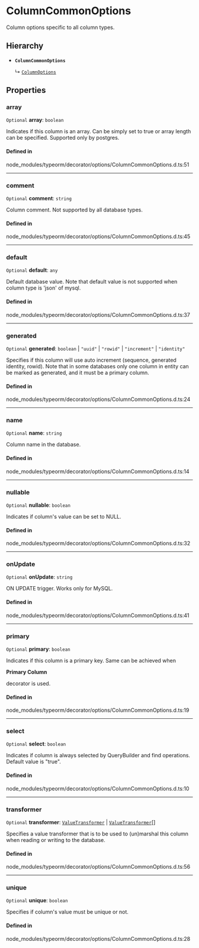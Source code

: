 # ColumnCommonOptions

Column options specific to all column types.

## Hierarchy

- **`ColumnCommonOptions`**

  ↳ [`ColumnOptions`](ColumnOptions.md)

## Properties

### array

 `Optional` **array**: `boolean`

Indicates if this column is an array.
Can be simply set to true or array length can be specified.
Supported only by postgres.

#### Defined in

node_modules/typeorm/decorator/options/ColumnCommonOptions.d.ts:51

___

### comment

 `Optional` **comment**: `string`

Column comment. Not supported by all database types.

#### Defined in

node_modules/typeorm/decorator/options/ColumnCommonOptions.d.ts:45

___

### default

 `Optional` **default**: `any`

Default database value.
Note that default value is not supported when column type is 'json' of mysql.

#### Defined in

node_modules/typeorm/decorator/options/ColumnCommonOptions.d.ts:37

___

### generated

 `Optional` **generated**: `boolean` \| ``"uuid"`` \| ``"rowid"`` \| ``"increment"`` \| ``"identity"``

Specifies if this column will use auto increment (sequence, generated identity, rowid).
Note that in some databases only one column in entity can be marked as generated, and it must be a primary column.

#### Defined in

node_modules/typeorm/decorator/options/ColumnCommonOptions.d.ts:24

___

### name

 `Optional` **name**: `string`

Column name in the database.

#### Defined in

node_modules/typeorm/decorator/options/ColumnCommonOptions.d.ts:14

___

### nullable

 `Optional` **nullable**: `boolean`

Indicates if column's value can be set to NULL.

#### Defined in

node_modules/typeorm/decorator/options/ColumnCommonOptions.d.ts:32

___

### onUpdate

 `Optional` **onUpdate**: `string`

ON UPDATE trigger. Works only for MySQL.

#### Defined in

node_modules/typeorm/decorator/options/ColumnCommonOptions.d.ts:41

___

### primary

 `Optional` **primary**: `boolean`

Indicates if this column is a primary key.
Same can be achieved when

**Primary Column**

decorator is used.

#### Defined in

node_modules/typeorm/decorator/options/ColumnCommonOptions.d.ts:19

___

### select

 `Optional` **select**: `boolean`

Indicates if column is always selected by QueryBuilder and find operations.
Default value is "true".

#### Defined in

node_modules/typeorm/decorator/options/ColumnCommonOptions.d.ts:10

___

### transformer

 `Optional` **transformer**: [`ValueTransformer`](ValueTransformer.md) \| [`ValueTransformer`](ValueTransformer.md)[]

Specifies a value transformer that is to be used to (un)marshal
this column when reading or writing to the database.

#### Defined in

node_modules/typeorm/decorator/options/ColumnCommonOptions.d.ts:56

___

### unique

 `Optional` **unique**: `boolean`

Specifies if column's value must be unique or not.

#### Defined in

node_modules/typeorm/decorator/options/ColumnCommonOptions.d.ts:28
